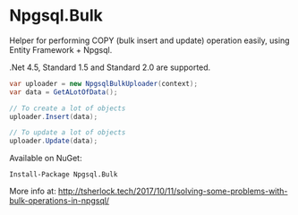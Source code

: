 # Npgsql.Bulk
Helper for performing COPY (bulk insert and update) operation easily, using Entity Framework + Npgsql. 

.Net 4.5, Standard 1.5 and Standard 2.0 are supported.

```c#
var uploader = new NpgsqlBulkUploader(context);
var data = GetALotOfData();

// To create a lot of objects
uploader.Insert(data);

// To update a lot of objects
uploader.Update(data);
```
    
Available on NuGet: 
```
Install-Package Npgsql.Bulk
```

More info at: http://tsherlock.tech/2017/10/11/solving-some-problems-with-bulk-operations-in-npgsql/
